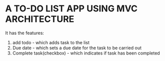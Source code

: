 # A TO-DO LIST APP USING MVC ARCHITECTURE
It has the features:
1. add todo - which adds task to the list
2. Due date - which sets a due date for the task to be carried out
3. Complete task(checkbox) - which indicates if task has been completed